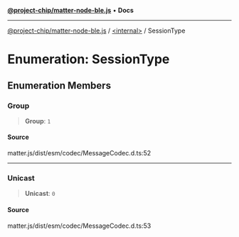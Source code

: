 [**@project-chip/matter-node-ble.js**](../../README.md) • **Docs**

***

[@project-chip/matter-node-ble.js](../../globals.md) / [\<internal\>](../README.md) / SessionType

# Enumeration: SessionType

## Enumeration Members

### Group

> **Group**: `1`

#### Source

matter.js/dist/esm/codec/MessageCodec.d.ts:52

***

### Unicast

> **Unicast**: `0`

#### Source

matter.js/dist/esm/codec/MessageCodec.d.ts:53
